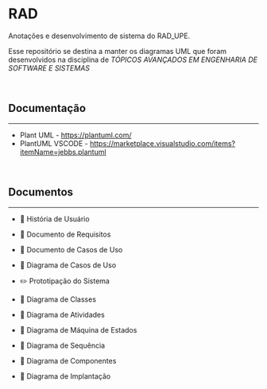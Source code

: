 # RAD
Anotações e desenvolvimento de sistema do RAD_UPE.

Esse repositório se destina a manter os diagramas UML que foram desenvolvidos na disciplina de _TÓPICOS AVANÇADOS EM ENGENHARIA DE SOFTWARE E SISTEMAS_ 

&nbsp;

## Documentação
---

- Plant UML - https://plantuml.com/
- PlantUML VSCODE - https://marketplace.visualstudio.com/items?itemName=jebbs.plantuml


&nbsp;

## Documentos
---

* :notebook: História de Usuário
* :notebook: Documento de Requisitos

* :notebook: Documento de Casos de Uso
* :ledger: Diagrama de Casos de Uso
* :pencil2: Prototipação do Sistema

* :ledger: Diagrama de Classes
* :ledger: Diagrama de Atividades
* :ledger: Diagrama de Máquina de Estados
* :ledger: Diagrama de Sequência
* :ledger: Diagrama de Componentes
* :ledger: Diagrama de Implantação

&nbsp;
